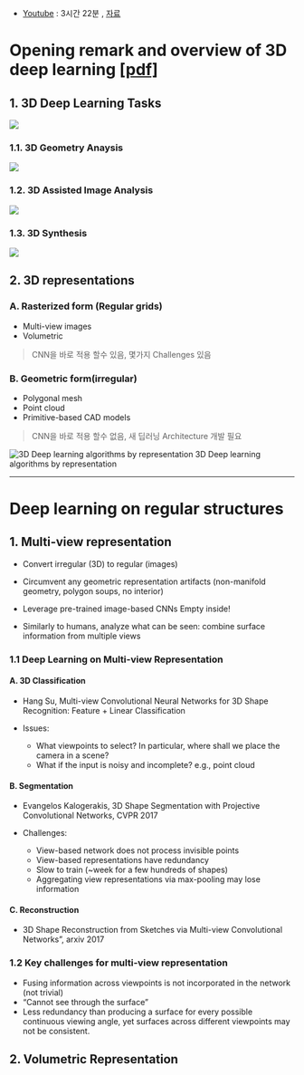 - [Youtube](https://www.youtube.com/watch?v=8CenT_4HWyY) : 3시간 22분 , [자료](http://3ddl.stanford.edu/)


# Opening remark and overview of 3D deep learning [[pdf]](http://3ddl.stanford.edu/CVPR17_Tutorial_Overview.pdf)

## 1. 3D Deep Learning Tasks 

![](https://i.imgur.com/AlmQPZC.png)

### 1.1. 3D Geometry Anaysis

![](https://i.imgur.com/Db2NhIu.png)

### 1.2. 3D Assisted Image Analysis

![](https://i.imgur.com/NY2wwBR.png)

### 1.3. 3D Synthesis
![](https://i.imgur.com/kccad3b.png)


## 2. 3D representations

### A. Rasterized form (Regular grids)
- Multi-view images
- Volumetric

> CNN을 바로 적용 할수 있음, 몇가지 Challenges 있음 

### B. Geometric form(irregular) 
- Polygonal mesh
- Point cloud
- Primitive-based CAD models 

> CNN을 바로 적용 할수 없음, 새 딥러닝 Architecture 개발 필요 

![3D Deep learning algorithms by representation](https://i.imgur.com/qQxYXrb.png)
3D Deep learning algorithms by representation 

---

# Deep learning on regular structures 

## 1. Multi-view representation

- Convert irregular (3D) to regular (images)

- Circumvent any geometric representation artifacts (non-manifold geometry, polygon soups, no interior)

- Leverage pre-trained image-based CNNs Empty inside!

- Similarly to humans, analyze what can be seen: combine surface information from multiple views 



### 1.1 Deep Learning on Multi-view Representation

#### A. 3D Classification 

- Hang Su, Multi-view Convolutional Neural Networks for 3D Shape Recognition: Feature + Linear Classification 

- Issues:
    - What viewpoints to select? In particular, where shall we place the
camera in a scene?
    - What if the input is noisy and incomplete? e.g., point cloud
   

#### B. Segmentation 

- Evangelos Kalogerakis, 3D Shape Segmentation with Projective Convolutional Networks, CVPR 2017

- Challenges:
    - View-based network does not process invisible points
    - View-based representations have redundancy
    - Slow to train (~week for a few hundreds of shapes)
    - Aggregating view representations via max-pooling may lose information

#### C. Reconstruction 

- 3D Shape Reconstruction from Sketches via Multi-view Convolutional Networks”, arxiv 2017


### 1.2 Key challenges for multi-view representation

- Fusing information across viewpoints is not incorporated in the network (not trivial)
- “Cannot see through the surface”
- Less redundancy than producing a surface for every possible continuous viewing
 angle, yet surfaces across different viewpoints may not be consistent.

## 2. Volumetric Representation
